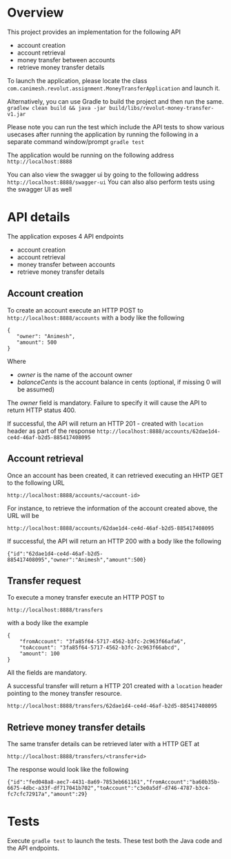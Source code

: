 # Overview

This project provides an implementation for the following API
- account creation
- account retrieval 
- money transfer between accounts
- retrieve money transfer details


To launch the application, please locate the class 
`com.canimesh.revolut.assignment.MoneyTransferApplication` and launch it.

Alternatively, you can use Gradle to build the project and then run the same.
`gradlew clean build && java -jar build/libs/revolut-money-transfer-v1.jar`

Please note you can run the test which include the API tests to show various usecases after running the application by running the following in a separate command window/prompt
`gradle test`


The application would be running on the following address 
`http://localhost:8888`

You can also view the swagger ui by going to the following address
`http://localhost:8888/swagger-ui`
You can also also perform tests using the swagger UI as well



# API details

The application exposes 4 API endpoints
- account creation
- account retrieval 
- money transfer between accounts
- retrieve money transfer details


## Account creation

To create an account execute an 
HTTP POST to 
`http://localhost:8888/accounts` with a body like the following

```$json
{
   "owner": "Animesh",
   "amount": 500
}
```

Where 
- *owner* is the name of the account owner
- *balanceCents* is the account balance in cents (optional, if missing 0 will be assumed)


The *owner* field is mandatory. Failure to specify it will cause the API to return HTTP status 400.

If successful, the API will return an HTTP 201 - created with `location` header as part of the response
`http://localhost:8888/accounts/62dae1d4-ce4d-46af-b2d5-885417408095` 

## Account retrieval

Once an account has been created, it can retrieved executing an HHTP GET to the following URL

`http://localhost:8888/accounts/<account-id>`

For instance, to retrieve the information of the account created above, the URL will be

`http://localhost:8888/accounts/62dae1d4-ce4d-46af-b2d5-885417408095`

If successful, the API will return an HTTP 200 with a body like the following
```$json
{"id":"62dae1d4-ce4d-46af-b2d5-885417408095","owner":"Animesh","amount":500}
``` 

## Transfer request

To execute a money transfer execute an HTTP POST to

`http://localhost:8888/transfers`

with a body like the example

```
{
   	"fromAccount": "3fa85f64-5717-4562-b3fc-2c963f66afa6",
   	"toAccount": "3fa85f64-5717-4562-b3fc-2c963f66abcd",
   	"amount": 100
}
```

All the fields are mandatory.

A successful transfer will return a HTTP 201 created with a `location` header pointing to the money transfer resource.

`http://localhost:8888/transfers/62dae1d4-ce4d-46af-b2d5-885417408095`

## Retrieve money transfer details

The same transfer details can be retrieved later with a HTTP GET at

`http://localhost:8888/transfers/<transfer+id>`


The response would look like the following

```$json
{"id":"fed048a8-aec7-4431-8a69-7853eb661161","fromAccount":"ba60b35b-6675-4dbc-a33f-df717041b702","toAccount":"c3e0a5df-d746-4787-b3c4-fc7cfc72917a","amount":29}

```

# Tests

Execute `gradle test` to launch the tests. These test both the Java code and the API endpoints.

